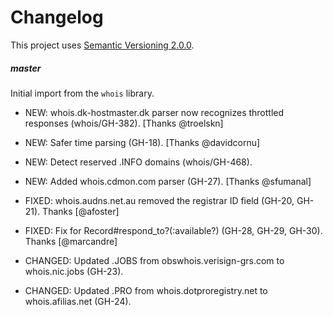# Changelog

This project uses [Semantic Versioning 2.0.0](http://semver.org/).


##### master

Initial import from the `whois` library.

- NEW: whois.dk-hostmaster.dk parser now recognizes throttled responses (whois/GH-382). [Thanks @troelskn]

- NEW: Safer time parsing (GH-18). [Thanks @davidcornu]

- NEW: Detect reserved .INFO domains (whois/GH-468).

- NEW: Added whois.cdmon.com parser (GH-27). [Thanks @sfumanal]

- FIXED: whois.audns.net.au removed the registrar ID field (GH-20, GH-21). Thanks [@afoster]

- FIXED: Fix for Record#respond_to?(:available?) (GH-28, GH-29, GH-30). Thanks [@marcandre]

- CHANGED: Updated .JOBS from obswhois.verisign-grs.com to whois.nic.jobs (GH-23).

- CHANGED: Updated .PRO from whois.dotproregistry.net to whois.afilias.net (GH-24).

